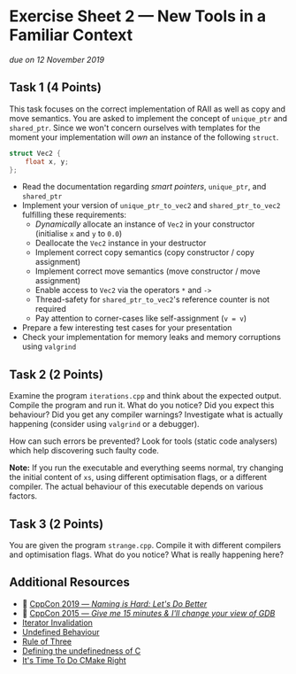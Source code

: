 # Exercise Sheet 2 — New Tools in a Familiar Context

*due on 12 November 2019*

## Task 1 (4 Points)

This task focuses on the correct implementation of RAII as well as copy and move semantics.
You are asked to implement the concept of `unique_ptr` and `shared_ptr`.
Since we won't concern ourselves with templates for the moment your implementation will *own* an instance of the following `struct`.

```cpp
struct Vec2 {
    float x, y;
};
```

- Read the documentation regarding *smart pointers*, `unique_ptr`, and `shared_ptr`
- Implement your version of `unique_ptr_to_vec2` and `shared_ptr_to_vec2` fulfilling these requirements:
  - *Dynamically* allocate an instance of `Vec2` in your constructor (initialise `x` and `y` to `0.0`)
  - Deallocate the `Vec2` instance in your destructor
  - Implement correct copy semantics (copy constructor / copy assignment)
  - Implement correct move semantics (move constructor / move assignment)
  - Enable access to `Vec2` via the operators `*` and `->`
  - Thread-safety for `shared_ptr_to_vec2`'s reference counter is not required
  - Pay attention to corner-cases like self-assignment (`v = v`)
- Prepare a few interesting test cases for your presentation
- Check your implementation for memory leaks and memory corruptions using `valgrind`

## Task 2 (2 Points)

Examine the program `iterations.cpp` and think about the expected output.
Compile the program and run it.
What do you notice?
Did you expect this behaviour?
Did you get any compiler warnings?
Investigate what is actually happening (consider using `valgrind` or a debugger).

How can such errors be prevented?
Look for tools (static code analysers) which help discovering such faulty code.

**Note:** If you run the executable and everything seems normal, try changing the initial content of `xs`, using different optimisation flags, or a different compiler.
The actual behaviour of this executable depends on various factors.

## Task 3 (2 Points)

You are given the program `strange.cpp`.
Compile it with different compilers and optimisation flags.
What do you notice?
What is really happening here?

## Additional Resources

- 🎥 [CppCon 2019 — *Naming is Hard: Let's Do Better*](https://www.youtube.com/watch?v=MBRoCdtZOYg)
- 🎥 [CppCon 2015 — *Give me 15 minutes & I'll change your view of GDB*](https://www.youtube.com/watch?v=PorfLSr3DDI)
- [Iterator Invalidation](https://en.cppreference.com/w/cpp/container#Iterator_invalidation)
- [Undefined Behaviour](https://en.cppreference.com/w/cpp/language/ub)
- [Rule of Three](https://en.wikipedia.org/wiki/Rule_of_three_(C%2B%2B_programming))
- [Defining the undefinedness of C](https://dl.acm.org/citation.cfm?id=2737979)
- [It's Time To Do CMake Right](https://pabloariasal.github.io/2018/02/19/its-time-to-do-cmake-right)

